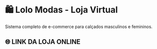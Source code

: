 # 🛍️ Lolo Modas - Loja Virtual

Sistema completo de e-commerce para calçados masculinos e femininos.

## 🌐 **LINK DA LOJA ONLINE**